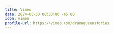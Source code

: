 ```yaml
---
title: Vimeo
date: 2024-06-30 00:00:00 -05:00
icon: vimeo
profile-url: https://vimeo.com/dramaqueenstories
---
```



